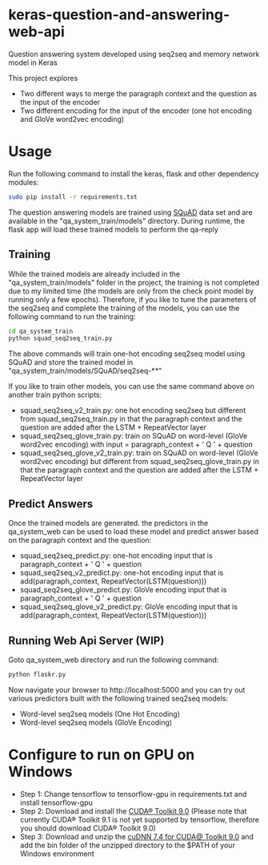 # keras-question-and-answering-web-api

Question answering system developed using seq2seq and memory network model in Keras

This project explores 

* Two different ways to merge the paragraph context and the question as the input of the encoder
* Two different encoding for the input of the encoder (one hot encoding and GloVe word2vec encoding)

# Usage

Run the following command to install the keras, flask and other dependency modules:

```bash
sudo pip install -r requirements.txt
```

The question answering models are trained using [SQuAD](https://rajpurkar.github.io/SQuAD-explorer/) data set and are available in the 
"qa_system_train/models" directory. During runtime, the flask app will load these trained models to perform the 
qa-reply

## Training 

While the trained models are already included in the "qa_system_train/models" folder in the project, the training is
not completed due to my limited time (the models are only from the check point model by running only a few epochs). Therefore, if you like to tune the parameters of the seq2seq and complete the training of the models, you can use the 
following command to run the training:

```bash
cd qa_system_train
python squad_seq2seq_train.py
```

The above commands will train one-hot encoding seq2seq model using SQuAD and store the trained model
in "qa_system_train/models/SQuAD/seq2seq-**"

If you like to train other models, you can use the same command above on another train python scripts:

* squad_seq2seq_v2_train.py: one hot encoding seq2seq but different from squad_seq2seq_train.py in that the paragraph context and the question are added after the LSTM + RepeatVector layer
* squad_seq2seq_glove_train.py: train on SQuAD on word-level (GloVe word2vec encoding) with input = paragraph_context + ' Q ' + question
* squad_seq2seq_glove_v2_train.py: train on SQuAD on word-level (GloVe word2vec encoding) but different from squad_seq2seq_glove_train.py in that the paragraph context and the question are added after the LSTM + RepeatVector layer

## Predict Answers

Once the trained models are generated. the predictors in the qa_system_web can be used to load these model and predict answer based on the paragraph context and the question:

* squad_seq2seq_predict.py: one-hot encoding input that is paragraph_context + ' Q ' + question
* squad_seq2seq_v2_predict.py: one-hot encoding input that is add(paragraph_context, RepeatVector(LSTM(question))) 
* squad_seq2seq_glove_predict.py: GloVe encoding input that is paragraph_context + ' Q ' + question
* squad_seq2seq_glove_v2_predict.py: GloVe encoding input that is add(paragraph_context, RepeatVector(LSTM(question)))

## Running Web Api Server (WIP)

Goto qa_system_web directory and run the following command:

```bash
python flaskr.py
```

Now navigate your browser to http://localhost:5000 and you can try out various predictors built with the following
trained seq2seq models:

* Word-level seq2seq models (One Hot Encoding)
* Word-level seq2seq models (GloVe Encoding)

# Configure to run on GPU on Windows

* Step 1: Change tensorflow to tensorflow-gpu in requirements.txt and install tensorflow-gpu
* Step 2: Download and install the [CUDA® Toolkit 9.0](https://developer.nvidia.com/cuda-90-download-archive) (Please note that
currently CUDA® Toolkit 9.1 is not yet supported by tensorflow, therefore you should download CUDA® Toolkit 9.0)
* Step 3: Download and unzip the [cuDNN 7.4 for CUDA@ Toolkit 9.0](https://developer.nvidia.com/cudnn) and add the
bin folder of the unzipped directory to the $PATH of your Windows environment 

